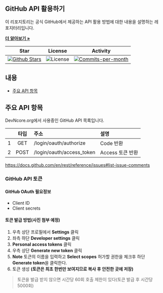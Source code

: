 ## GitHub API 활용하기

이 리포지토리는 공식 GitHub에서 제공하는 API 활용 방법에 대한 내용을 설명하는 레포지터리입니다.

<a href="https://github.com/devncore/devncore"><strong>더 알아보기 »</strong></a>
 
| Star | License | Activity |
|:----:|:-------:|:--------:|
| <a href="https://github.com/devncore/docs/stargazers"><img src="https://img.shields.io/github/stars/devncore/docs" alt="Github Stars"></a> | <img src="https://img.shields.io/github/license/devncore/docs" alt="License"> | <a href="https://github.com/devncore/docs/pulse"><img src="https://img.shields.io/github/commit-activity/m/devncore/docs" alt="Commits-per-month"></a> |

## 내용
- [주요 API 항목](#주요-api-항목)

## 주요 API 항목
DevNcore.org에서 사용중인 GitHub API 목록입니다.

|    | 타입 | 주소 | 설명 |
|:--:|:---:|:----|:----|
| 1 | GET | /login/oauth/authorize | Code 반환 |
| 2 | POST | /login/oauth/access_token | Access 토큰 반환 |

https://docs.github.com/en/rest/reference/issues#list-issue-comments




<!-- 아래 내용은 토큰 발급 관련해서 따로 문서 만들면 좋을 것 같음! -->
### GitHub API 토큰

#### GitHub OAuth 필요정보

- Client ID
- Client secrets

#### 토큰 발급 방법(사진 첨부 예정)
1. 우측 상단 프로필에서 **Settings** 클릭
2. 좌측 하단 **Developer settings** 클릭
3. **Personal access tokens** 클릭
4. 우측 상단 **Generate new token** 클릭
5. **Note** 토큰의 이름을 입력하고 **Select scopes** 허가할 권한을 체크후 하단 **Generate token**을 클릭한다.
6. 토큰 생성 **(토큰은 최초 한번만 보여지므로 복사 후 안전한 곳에 저장)**

>토큰을 발급 받지 않으면 시간당 60회 호출 제한이 있다(토큰 발급 후 시간당 5000회)

